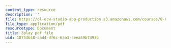 ```yaml
---
content_type: resource
description: ''
file: https://ol-ocw-studio-app-production.s3.amazonaws.com/courses/8-06-quantum-physics-iii-spring-2018/18753b48cad4df6c6aa3ceea59b7493b_kPxBd_S5tsA.pdf
file_type: application/pdf
resourcetype: Document
title: 3play pdf file
uid: 18753b48-cad4-df6c-6aa3-ceea59b7493b
---
```

